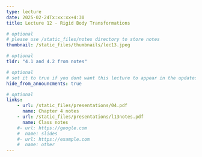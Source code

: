 ```yaml
---
type: lecture
date: 2025-02-24Tx:xx:xx+4:30
title: Lecture 12 - Rigid Body Transformations

# optional
# please use /static_files/notes directory to store notes
thumbnail: /static_files/thumbnails/lec13.jpeg

# optional
tldr: "4.1 and 4.2 from notes"

# optional
# set it to true if you dont want this lecture to appear in the updates section
hide_from_announcments: true

# optional
links:
    - url: /static_files/presentations/04.pdf
      name: Chapter 4 notes
    - url: /static_files/presentations/l13notes.pdf
      name: Class notes
    #- url: https://google.com
    #  name: slides
    #- url: https://example.com
    #  name: other
---
```

<!-- Other additional contents using markdown -->

